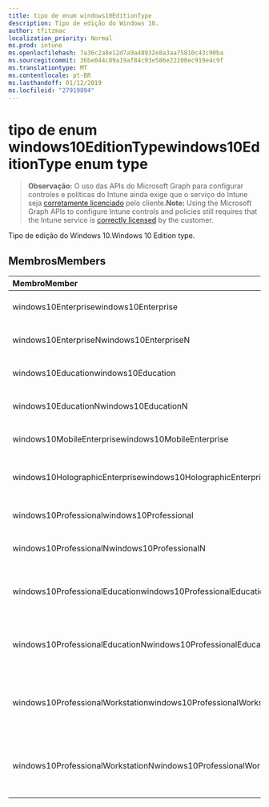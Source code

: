 ```yaml
---
title: tipo de enum windows10EditionType
description: Tipo de edição do Windows 10.
author: tfitzmac
localization_priority: Normal
ms.prod: intune
ms.openlocfilehash: 7a36c2a8e12d7a9a48932e8a3aa75810c43c90ba
ms.sourcegitcommit: 36be044c89a19af84c93e586e22200ec919e4c9f
ms.translationtype: MT
ms.contentlocale: pt-BR
ms.lasthandoff: 01/12/2019
ms.locfileid: "27919894"
---
```

# <a name="windows10editiontype-enum-type"></a><span data-ttu-id="e6ead-103">tipo de enum windows10EditionType</span><span class="sxs-lookup"><span data-stu-id="e6ead-103">windows10EditionType enum type</span></span>

> <span data-ttu-id="e6ead-104">**Observação:** O uso das APIs do Microsoft Graph para configurar controles e políticas do Intune ainda exige que o serviço do Intune seja [corretamente licenciado](https://go.microsoft.com/fwlink/?linkid=839381) pelo cliente.</span><span class="sxs-lookup"><span data-stu-id="e6ead-104">**Note:** Using the Microsoft Graph APIs to configure Intune controls and policies still requires that the Intune service is [correctly licensed](https://go.microsoft.com/fwlink/?linkid=839381) by the customer.</span></span>

<span data-ttu-id="e6ead-105">Tipo de edição do Windows 10.</span><span class="sxs-lookup"><span data-stu-id="e6ead-105">Windows 10 Edition type.</span></span>
## <a name="members"></a><span data-ttu-id="e6ead-106">Membros</span><span class="sxs-lookup"><span data-stu-id="e6ead-106">Members</span></span>
|<span data-ttu-id="e6ead-107">Membro</span><span class="sxs-lookup"><span data-stu-id="e6ead-107">Member</span></span>|<span data-ttu-id="e6ead-108">Valor</span><span class="sxs-lookup"><span data-stu-id="e6ead-108">Value</span></span>|<span data-ttu-id="e6ead-109">Descrição</span><span class="sxs-lookup"><span data-stu-id="e6ead-109">Description</span></span>|
|:---|:---|:---|
|<span data-ttu-id="e6ead-110">windows10Enterprise</span><span class="sxs-lookup"><span data-stu-id="e6ead-110">windows10Enterprise</span></span>|<span data-ttu-id="e6ead-111">0</span><span class="sxs-lookup"><span data-stu-id="e6ead-111">0</span></span>|<span data-ttu-id="e6ead-112">Windows 10 Enterprise</span><span class="sxs-lookup"><span data-stu-id="e6ead-112">Windows 10 Enterprise</span></span>|
|<span data-ttu-id="e6ead-113">windows10EnterpriseN</span><span class="sxs-lookup"><span data-stu-id="e6ead-113">windows10EnterpriseN</span></span>|<span data-ttu-id="e6ead-114">1</span><span class="sxs-lookup"><span data-stu-id="e6ead-114">1</span></span>|<span data-ttu-id="e6ead-115">Windows 10 EnterpriseN</span><span class="sxs-lookup"><span data-stu-id="e6ead-115">Windows 10 EnterpriseN</span></span>|
|<span data-ttu-id="e6ead-116">windows10Education</span><span class="sxs-lookup"><span data-stu-id="e6ead-116">windows10Education</span></span>|<span data-ttu-id="e6ead-117">2</span><span class="sxs-lookup"><span data-stu-id="e6ead-117">2</span></span>|<span data-ttu-id="e6ead-118">Windows 10 educação</span><span class="sxs-lookup"><span data-stu-id="e6ead-118">Windows 10 Education</span></span>|
|<span data-ttu-id="e6ead-119">windows10EducationN</span><span class="sxs-lookup"><span data-stu-id="e6ead-119">windows10EducationN</span></span>|<span data-ttu-id="e6ead-120">3</span><span class="sxs-lookup"><span data-stu-id="e6ead-120">3</span></span>|<span data-ttu-id="e6ead-121">Windows 10 EducationN</span><span class="sxs-lookup"><span data-stu-id="e6ead-121">Windows 10 EducationN</span></span>|
|<span data-ttu-id="e6ead-122">windows10MobileEnterprise</span><span class="sxs-lookup"><span data-stu-id="e6ead-122">windows10MobileEnterprise</span></span>|<span data-ttu-id="e6ead-123">4</span><span class="sxs-lookup"><span data-stu-id="e6ead-123">4</span></span>|<span data-ttu-id="e6ead-124">Enterprise móvel do Windows 10</span><span class="sxs-lookup"><span data-stu-id="e6ead-124">Windows 10 Mobile Enterprise</span></span>|
|<span data-ttu-id="e6ead-125">windows10HolographicEnterprise</span><span class="sxs-lookup"><span data-stu-id="e6ead-125">windows10HolographicEnterprise</span></span>|<span data-ttu-id="e6ead-126">5</span><span class="sxs-lookup"><span data-stu-id="e6ead-126">5</span></span>|<span data-ttu-id="e6ead-127">Empresa de holográfica Windows 10</span><span class="sxs-lookup"><span data-stu-id="e6ead-127">Windows 10 Holographic Enterprise</span></span>|
|<span data-ttu-id="e6ead-128">windows10Professional</span><span class="sxs-lookup"><span data-stu-id="e6ead-128">windows10Professional</span></span>|<span data-ttu-id="e6ead-129">6</span><span class="sxs-lookup"><span data-stu-id="e6ead-129">6</span></span>|<span data-ttu-id="e6ead-130">10 do Windows Professional</span><span class="sxs-lookup"><span data-stu-id="e6ead-130">Windows 10 Professional</span></span>|
|<span data-ttu-id="e6ead-131">windows10ProfessionalN</span><span class="sxs-lookup"><span data-stu-id="e6ead-131">windows10ProfessionalN</span></span>|<span data-ttu-id="e6ead-132">7</span><span class="sxs-lookup"><span data-stu-id="e6ead-132">7</span></span>|<span data-ttu-id="e6ead-133">Windows 10 ProfessionalN</span><span class="sxs-lookup"><span data-stu-id="e6ead-133">Windows 10 ProfessionalN</span></span>|
|<span data-ttu-id="e6ead-134">windows10ProfessionalEducation</span><span class="sxs-lookup"><span data-stu-id="e6ead-134">windows10ProfessionalEducation</span></span>|<span data-ttu-id="e6ead-135">8</span><span class="sxs-lookup"><span data-stu-id="e6ead-135">8</span></span>|<span data-ttu-id="e6ead-136">Treinamento de profissional de Windows 10</span><span class="sxs-lookup"><span data-stu-id="e6ead-136">Windows 10 Professional Education</span></span>|
|<span data-ttu-id="e6ead-137">windows10ProfessionalEducationN</span><span class="sxs-lookup"><span data-stu-id="e6ead-137">windows10ProfessionalEducationN</span></span>|<span data-ttu-id="e6ead-138">9</span><span class="sxs-lookup"><span data-stu-id="e6ead-138">9</span></span>|<span data-ttu-id="e6ead-139">EducationN profissional do Windows 10</span><span class="sxs-lookup"><span data-stu-id="e6ead-139">Windows 10 Professional EducationN</span></span>|
|<span data-ttu-id="e6ead-140">windows10ProfessionalWorkstation</span><span class="sxs-lookup"><span data-stu-id="e6ead-140">windows10ProfessionalWorkstation</span></span>|<span data-ttu-id="e6ead-141">10</span><span class="sxs-lookup"><span data-stu-id="e6ead-141">10</span></span>|<span data-ttu-id="e6ead-142">Windows 10 Professional para estações de trabalho</span><span class="sxs-lookup"><span data-stu-id="e6ead-142">Windows 10 Professional for Workstations</span></span>|
|<span data-ttu-id="e6ead-143">windows10ProfessionalWorkstationN</span><span class="sxs-lookup"><span data-stu-id="e6ead-143">windows10ProfessionalWorkstationN</span></span>|<span data-ttu-id="e6ead-144">11</span><span class="sxs-lookup"><span data-stu-id="e6ead-144">11</span></span>|<span data-ttu-id="e6ead-145">Windows 10 Professional para estações de trabalho N</span><span class="sxs-lookup"><span data-stu-id="e6ead-145">Windows 10 Professional for Workstations N</span></span>|



